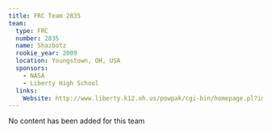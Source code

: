 ```yaml
---
title: FRC Team 2835
team:
  type: FRC
  number: 2835
  name: Shazbotz
  rookie_year: 2009
  location: Youngstown, OH, USA
  sponsors:
    - NASA
    - Liberty High School
  links:
    Website: http://www.liberty.k12.oh.us/powpak/cgi-bin/homepage.pl?id=lbtylhsrobotics
---
```

No content has been added for this team